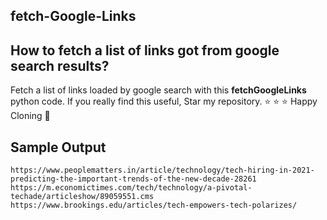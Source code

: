 ## fetch-Google-Links

## How to fetch a list of links got from google search results?
Fetch a list of links loaded by google search with this **fetchGoogleLinks** python code. 
If you really find this useful, Star my repository. ⭐ ⭐ ⭐
Happy Cloning 🤝

## Sample Output
```
https://www.peoplematters.in/article/technology/tech-hiring-in-2021-predicting-the-important-trends-of-the-new-decade-28261
https://m.economictimes.com/tech/technology/a-pivotal-techade/articleshow/89059551.cms
https://www.brookings.edu/articles/tech-empowers-tech-polarizes/
```
